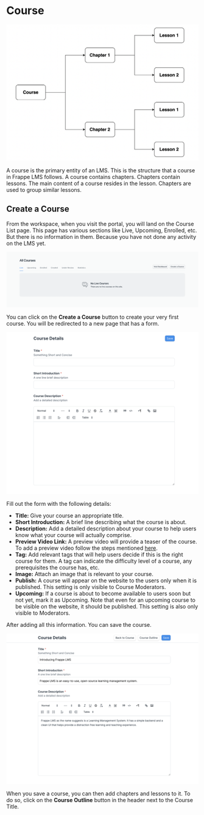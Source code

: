 # Course

![Course Structure](../images/course-structure.png)

A course is the primary entity of an LMS. This is the structure that a course in Frappe LMS follows. A course contains chapters. Chapters contain lessons. The main content of a course resides in the lesson. Chapters are used to group similar lessons.

## Create a Course

From the workspace, when you visit the portal, you will land on the Course List page. This page has various sections like Live, Upcoming, Enrolled, etc. But there is no information in them. Because you have not done any activity on the LMS yet.

![Empty State](../images/empty.png)

You can click on the **Create a Course** button to create your very first course. You will be redirected to a new page that has a form.

![Course Form](../images/course-form.png)

Fill out the form with the following details:

 - **Title:** Give your course an appropriate title.
 - **Short Introduction:** A brief line describing what the course is about.
 - **Description:** Add a detailed description about your course to help users know what your course will actually comprise.
 - **Preview Video Link:** A preview video will provide a teaser of the course. To add a preview video follow the steps mentioned [here](../miscellaneous/faq.md#how-to-add-youtube-video-in-a-lesson-or-for-course-preview).
 - **Tag:** Add relevant tags that will help users decide if this is the right course for them. A tag can indicate the difficulty level of a course, any prerequisites the course has, etc.
 - **Image:** Attach an image that is relevant to your course.
 - **Publish:** A course will appear on the website to the users only when it is published. This setting is only visible to Course Moderators.
 - **Upcoming:** If a course is about to become available to users soon but not yet, mark it as Upcoming. Note that even for an upcoming course to be visible on the website, it should be published. This setting is also only visible to Moderators.

After adding all this information. You can save the course.

![Course Saved](../images/course-saved.png)

When you save a course, you can then add chapters and lessons to it. To do so, click on the **Course Outline** button in the header next to the Course Title.